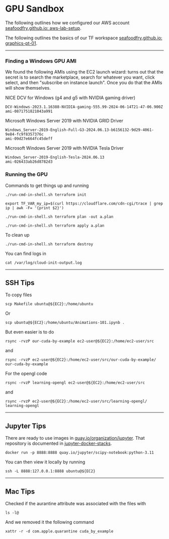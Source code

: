 # GPU Sandbox

The following outlines how we configured our AWS account
[seafoodfry.github.io: aws-lab-setup](https://seafoodfry.github.io//aws/lab/2024/05/27/aws-lab-setup/).

The following outlines the basics of our TF workspace
[seafoodfry.github.io: graphics-pt-01](https://seafoodfry.github.io//aws/lab/gpu/graphics/2024/06/21/graphics-pt-01/).


---

### Finding a Windows GPU AMI

We found the following AMIs using the EC2 launch wizard: turns out that the secret is to search the marketplace, search for whatever you want, click select, and then "subscribe on instance launch".
Once you do that the AMIs will show themselves.

NICE DCV for Windows (g4 and g5 with NVIDIA gaming driver)
```
DCV-Windows-2023.1.16388-NVIDIA-gaming-555.99-2024-06-14T21-47-06.900Z
ami-0871751821043a991
```


Microsoft Windows Server 2019 with NVIDIA GRID Driver
```
Windows_Server-2019-English-Full-G3-2024.06.13-b6156132-9d29-4061-9e84-fc9f8357376c
ami-09d27e664fc45deff
```


Microsoft Windows Server 2019 with NVIDIA Tesla Driver
```
Windows_Server-2019-English-Tesla-2024.06.13
ami-026433ab26d8782d3
```


### Running the GPU


Commands to get things up and running
```
./run-cmd-in-shell.sh terraform init

export TF_VAR_my_ip=$(curl https://cloudflare.com/cdn-cgi/trace | grep ip | awk -F= '{print $2}')

./run-cmd-in-shell.sh terraform plan -out a.plan

./run-cmd-in-shell.sh terraform apply a.plan
```

To clean up
```
./run-cmd-in-shell.sh terraform destroy
```

You can find logs in
```
cat /var/log/cloud-init-output.log
```

---

## SSH Tips

To copy files
```
scp Makefile ubuntu@${EC2}:/home/ubuntu
```

Or
```
scp ubuntu@${EC2}:/home/ubuntu/Animations-101.ipynb .
```


But even easier is to do
```
rsync -rvzP our-cuda-by-example ec2-user@${EC2}:/home/ec2-user/src
```
and
```
rsync -rvzP ec2-user@${EC2}:/home/ec2-user/src/our-cuda-by-example/ our-cuda-by-example
```

For the opengl code

```
rsync -rvzP learning-opengl ec2-user@${EC2}:/home/ec2-user/src
```
and
```
rsync -rvzP ec2-user@${EC2}:/home/ec2-user/src/learning-opengl/ learning-opengl
```

---

## Jupyter Tips

There are ready to use images in
[quay.io/organization/jupyter](https://quay.io/organization/jupyter).
That repository is documented in
[jupyter-docker-stacks](https://jupyter-docker-stacks.readthedocs.io/en/latest/).

```
docker run -p 8888:8888 quay.io/jupyter/scipy-notebook:python-3.11
```

You can then view it locally by running
```
ssh -L 8888:127.0.0.1:8888 ubuntu@${EC2}
```


---

## Mac Tips

Checked if the aurantine attribute was associated with the files with
```
ls -l@
```

And we removed it the following command
```
xattr -r -d com.apple.quarantine cuda_by_example
```